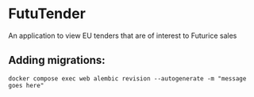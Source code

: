 # FutuTender

An application to view EU tenders that are of interest to Futurice sales

## Adding migrations: 

```
docker compose exec web alembic revision --autogenerate -m "message goes here"
```
